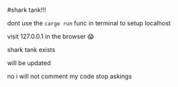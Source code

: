 #shark tank!!!

dont use the `cargo run` func in terminal to setup localhost 

visit 127.0.0.1 in the browser 😱

shark tank exists

will be updated

no i will not comment my code stop askings